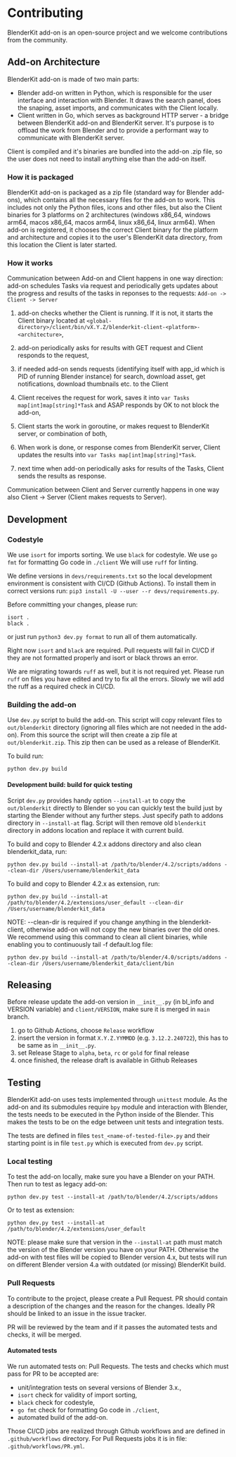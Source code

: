 # Contributing

BlenderKit add-on is an open-source project and we welcome contributions from the community.

## Add-on Architecture
BlenderKit add-on is made of two main parts:
- Blender add-on written in Python, which is responsible for the user interface and interaction with Blender. It draws the search panel, does the snaping, asset imports, and communicates with the Client locally.
- Client written in Go, which serves as background HTTP server - a bridge between BlenderKit add-on and BlenderKit server. It's purpose is to offload the work from Blender and to provide a performant way to communicate with BlenderKit server.

Client is compiled and it's binaries are bundled into the add-on .zip file, so the user does not need to install anything else than the add-on itself.

### How it is packaged
BlenderKit add-on is packaged as a zip file (standard way for Blender add-ons), which contains all the necessary files for the add-on to work.
This includes not only the Python files, icons and other files, but also the Client binaries for 3 platforms on 2 architectures (windows x86_64, windows arm64, macos x86_64, macos arm64, linux x86_64, linux arm64).
When add-on is registered, it chooses the correct Client binary for the platform and architecture and copies it to the user's BlenderKit data directory, from this location the Client is later started.

### How it works
Communication between Add-on and Client happens in one way direction: add-on schedules Tasks via request and periodically gets updates about the progress and results of the tasks in reponses to the requests:
`Add-on -> Client -> Server`

1. add-on checks whether the Client is running. If it is not, it starts the Client binary located at `<global-directory>/client/bin/vX.Y.Z/blenderkit-client-<platform>-<architecture>`,
2. add-on periodically asks for results with GET request and Client responds to the request,

3. if needed add-on sends requests (identifying itself with app_id which is PID of running Blender instance) for search, download asset, get notifications, download thumbnails etc. to the Client
4. Client receives the request for work, saves it into `var Tasks map[int]map[string]*Task` and ASAP responds by OK to not block the add-on,
5. Client starts the work in goroutine, or makes request to BlenderKit server, or combination of both,
6. When work is done, or response comes from BlenderKit server, Client updates the results into `var Tasks map[int]map[string]*Task`.
7. next time when add-on periodically asks for results of the Tasks, Client sends the results as response.

Communication between Client and Server currently happens in one way also Client -> Server (Client makes requests to Server).

## Development

### Codestyle

We use `isort` for imports sorting.
We use `black` for codestyle.
We use `go fmt` for formatting Go code in `./client`
We will use `ruff` for linting.

We define versions in `devs/requirements.txt` so the local development environment is consistent with CI/CD (Github Actions).
To install them in correct versions run: `pip3 install -U --user --r devs/requirements.py`.

Before committing your changes, please run:
```
isort .
black .
```

or just run `python3 dev.py format` to run all of them automatically.

Right now `isort` and `black` are required.
Pull requests will fail in CI/CD if they are not formatted properly and isort or black throws an error.

We are migrating towards `ruff` as well, but it is not required yet.
Please run `ruff` on files you have edited and try to fix all the errors.
Slowly we will add the ruff as a required check in CI/CD.

### Building the add-on

Use `dev.py` script to build the add-on.
This script will copy relevant files to `out/blenderkit` directory (ignoring all files which are not needed in the add-on).
From this source the script will then create a zip file at `out/blenderkit.zip`.
This zip then can be used as a release of BlenderKit.

To build run:
```
python dev.py build
```

#### Development build: build for quick testing

Script `dev.py` provides handy option `--install-at` to copy the `out/blenderkit` directly to Blender so you can quickly test the build just by starting the Blender without any further steps.
Just specify path to addons directory in `--install-at` flag.
Script will then remove old `blenderkit` directory in addons location and replace it with current build.

To build and copy to Blender 4.2.x addons directory and also clean blenderkit_data, run:

```
python dev.py build --install-at /path/to/blender/4.2/scripts/addons --clean-dir /Users/username/blenderkit_data
```

To build and copy to Blender 4.2.x as extension, run:

```
python dev.py build --install-at /path/to/blender/4.2/extensions/user_default --clean-dir /Users/username/blenderkit_data
```

NOTE: --clean-dir is required if you change anything in the blenderkit-client, otherwise add-on will not copy the new binaries over the old ones.
We recommend using this command to clean all client binaries, while enabling you to continuously tail -f default.log file:

```
python dev.py build --install-at /path/to/blender/4.0/scripts/addons --clean-dir /Users/username/blenderkit_data/client/bin
```

## Releasing

Before release update the add-on version in `__init__.py` (in bl_info and VERSION variable) and `client/VERSION`, make sure it is merged in `main` branch.

1. go to Github Actions, choose `Release` workflow
2. insert the version in format `X.Y.Z.YYMMDD` (e.g. `3.12.2.240722`), this has to be same as in `__init__.py`.
3. set Release Stage to `alpha`, `beta`, `rc` or `gold` for final release
4. once finished, the release draft is available in Github Releases

## Testing

BlenderKit add-on uses tests implemented through `unittest` module.
As the add-on and its submodules require `bpy` module and interaction with Blender, the tests needs to be executed in the Python inside of the Blender.
This makes the tests to be on the edge between unit tests and integration tests.

The tests are defined in files `test_<name-of-tested-file>.py` and their starting point is in file `test.py` which is executed from `dev.py` script.

### Local testing

To test the add-on locally, make sure you have a Blender on your PATH.
Then run to test as legacy add-on:

```
python dev.py test --install-at /path/to/blender/4.2/scripts/addons
```

Or to test as extension:

```
python dev.py test --install-at /path/to/blender/4.2/extensions/user_default
```

NOTE: please make sure that version in the `--install-at` path must match the version of the Blender version you have on your PATH.
Otherwise the add-on with test files will be copied to Blender version 4.x, but tests will run on different Blender version 4.a with outdated (or missing) BlenderKit build.

### Pull Requests

To contribute to the project, please create a Pull Request.
PR should contain a description of the changes and the reason for the changes.
Ideally PR should be linked to an issue in the issue tracker.

PR will be reviewed by the team and if it passes the automated tests and checks, it will be merged.

#### Automated tests

We run automated tests on: Pull Requests.
The tests and checks which must pass for PR to be accepted are:
- unit/integration tests on several versions of Blender 3.x.,
- `isort` check for validity of import sorting,
- `black` check for codestyle,
- `go fmt` check for formatting Go code in `./client`,
- automated build of the add-on.

Those CI/CD jobs are realized through Github workflows and are defined in `.github/workflows` directory.
For Pull Requests jobs it is in file: `.github/workflows/PR.yml`.
